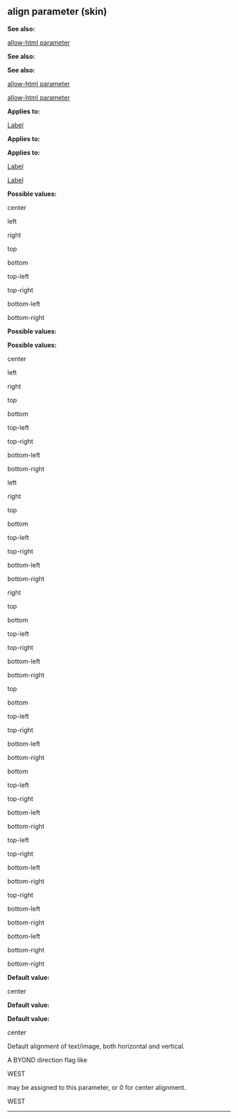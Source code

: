 

 align parameter (skin)
------------------------




**See also:** 


[allow-html parameter](#/{skin}/param/allow-html) 



**See also:** 

**See also:**

[allow-html parameter](#/{skin}/param/allow-html) 

[allow-html parameter](#/{skin}/param/allow-html)


**Applies to:** 


[Label](#/{skin}/control/label) 



**Applies to:** 

**Applies to:**

[Label](#/{skin}/control/label) 

[Label](#/{skin}/control/label)


**Possible values:** 


 center
 
 left
 
 right
 
 top
 
 bottom
 
 top-left
 
 top-right
 
 bottom-left
 
 bottom-right
 










**Possible values:** 

**Possible values:**

 center
 
 left
 
 right
 
 top
 
 bottom
 
 top-left
 
 top-right
 
 bottom-left
 
 bottom-right
 









 left
 
 right
 
 top
 
 bottom
 
 top-left
 
 top-right
 
 bottom-left
 
 bottom-right
 








 right
 
 top
 
 bottom
 
 top-left
 
 top-right
 
 bottom-left
 
 bottom-right
 







 top
 
 bottom
 
 top-left
 
 top-right
 
 bottom-left
 
 bottom-right
 






 bottom
 
 top-left
 
 top-right
 
 bottom-left
 
 bottom-right
 





 top-left
 
 top-right
 
 bottom-left
 
 bottom-right
 




 top-right
 
 bottom-left
 
 bottom-right
 



 bottom-left
 
 bottom-right
 


 bottom-right



**Default value:** 


 center
 


**Default value:** 

**Default value:**

 center


 Default alignment of text/image, both horizontal and vertical.




 A BYOND direction flag like
 
 WEST
 
 may be assigned to this parameter, or 0 for center alignment.




 WEST



---


